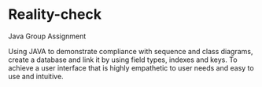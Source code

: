 # Reality-check
Java Group Assignment

Using JAVA to demonstrate compliance with sequence and class diagrams, 
create a database and link it by using field types, indexes and keys. 
To achieve a user interface that is highly empathetic to user needs and easy to use and intuitive.
